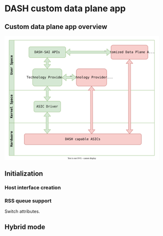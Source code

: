 # DASH custom data plane app

## Custom data plane app overview

![DASH data path overview](../general/images/dash-data-path-overview.svg)

## Initialization

### Host interface creation

### RSS queue support

Switch attributes.

## Hybrid mode
